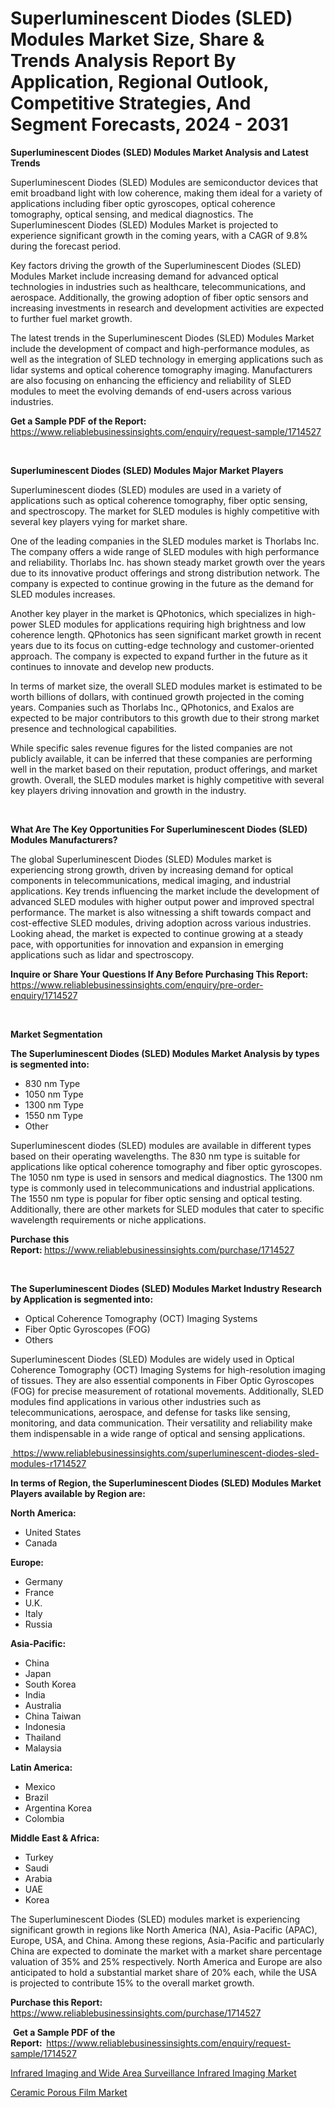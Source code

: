 <p><h1>Superluminescent Diodes (SLED) Modules Market Size, Share & Trends Analysis Report By Application, Regional Outlook, Competitive Strategies, And Segment Forecasts, 2024 - 2031</h1></p><p><strong>Superluminescent Diodes (SLED) Modules Market Analysis and Latest Trends</strong></p>
<p><p>Superluminescent Diodes (SLED) Modules are semiconductor devices that emit broadband light with low coherence, making them ideal for a variety of applications including fiber optic gyroscopes, optical coherence tomography, optical sensing, and medical diagnostics. The Superluminescent Diodes (SLED) Modules Market is projected to experience significant growth in the coming years, with a CAGR of 9.8% during the forecast period.</p><p>Key factors driving the growth of the Superluminescent Diodes (SLED) Modules Market include increasing demand for advanced optical technologies in industries such as healthcare, telecommunications, and aerospace. Additionally, the growing adoption of fiber optic sensors and increasing investments in research and development activities are expected to further fuel market growth.</p><p>The latest trends in the Superluminescent Diodes (SLED) Modules Market include the development of compact and high-performance modules, as well as the integration of SLED technology in emerging applications such as lidar systems and optical coherence tomography imaging. Manufacturers are also focusing on enhancing the efficiency and reliability of SLED modules to meet the evolving demands of end-users across various industries.</p></p>
<p><strong>Get a Sample PDF of the Report:&nbsp;</strong> <a href="https://www.reliablebusinessinsights.com/enquiry/request-sample/1714527">https://www.reliablebusinessinsights.com/enquiry/request-sample/1714527</a></p>
<p>&nbsp;</p>
<p><strong>Superluminescent Diodes (SLED) Modules Major Market Players</strong></p>
<p><p>Superluminescent diodes (SLED) modules are used in a variety of applications such as optical coherence tomography, fiber optic sensing, and spectroscopy. The market for SLED modules is highly competitive with several key players vying for market share.</p><p>One of the leading companies in the SLED modules market is Thorlabs Inc. The company offers a wide range of SLED modules with high performance and reliability. Thorlabs Inc. has shown steady market growth over the years due to its innovative product offerings and strong distribution network. The company is expected to continue growing in the future as the demand for SLED modules increases.</p><p>Another key player in the market is QPhotonics, which specializes in high-power SLED modules for applications requiring high brightness and low coherence length. QPhotonics has seen significant market growth in recent years due to its focus on cutting-edge technology and customer-oriented approach. The company is expected to expand further in the future as it continues to innovate and develop new products.</p><p>In terms of market size, the overall SLED modules market is estimated to be worth billions of dollars, with continued growth projected in the coming years. Companies such as Thorlabs Inc., QPhotonics, and Exalos are expected to be major contributors to this growth due to their strong market presence and technological capabilities.</p><p>While specific sales revenue figures for the listed companies are not publicly available, it can be inferred that these companies are performing well in the market based on their reputation, product offerings, and market growth. Overall, the SLED modules market is highly competitive with several key players driving innovation and growth in the industry.</p></p>
<p>&nbsp;</p>
<p><strong>What Are The Key Opportunities For Superluminescent Diodes (SLED) Modules Manufacturers?</strong></p>
<p><p>The global Superluminescent Diodes (SLED) Modules market is experiencing strong growth, driven by increasing demand for optical components in telecommunications, medical imaging, and industrial applications. Key trends influencing the market include the development of advanced SLED modules with higher output power and improved spectral performance. The market is also witnessing a shift towards compact and cost-effective SLED modules, driving adoption across various industries. Looking ahead, the market is expected to continue growing at a steady pace, with opportunities for innovation and expansion in emerging applications such as lidar and spectroscopy.</p></p>
<p><strong>Inquire or Share Your Questions If Any Before Purchasing This Report:</strong> <a href="https://www.reliablebusinessinsights.com/enquiry/pre-order-enquiry/1714527">https://www.reliablebusinessinsights.com/enquiry/pre-order-enquiry/1714527</a></p>
<p>&nbsp;</p>
<p><strong>Market Segmentation</strong></p>
<p><strong>The Superluminescent Diodes (SLED) Modules Market Analysis by types is segmented into:</strong></p>
<p><ul><li>830 nm Type</li><li>1050 nm Type</li><li>1300 nm Type</li><li>1550 nm Type</li><li>Other</li></ul></p>
<p><p>Superluminescent diodes (SLED) modules are available in different types based on their operating wavelengths. The 830 nm type is suitable for applications like optical coherence tomography and fiber optic gyroscopes. The 1050 nm type is used in sensors and medical diagnostics. The 1300 nm type is commonly used in telecommunications and industrial applications. The 1550 nm type is popular for fiber optic sensing and optical testing. Additionally, there are other markets for SLED modules that cater to specific wavelength requirements or niche applications.</p></p>
<p><strong>Purchase this Report:&nbsp;</strong><a href="https://www.reliablebusinessinsights.com/purchase/1714527">https://www.reliablebusinessinsights.com/purchase/1714527</a></p>
<p>&nbsp;</p>
<p><strong>The Superluminescent Diodes (SLED) Modules Market Industry Research by Application is segmented into:</strong></p>
<p><ul><li>Optical Coherence Tomography (OCT) Imaging Systems</li><li>Fiber Optic Gyroscopes (FOG)</li><li>Others</li></ul></p>
<p><p>Superluminescent Diodes (SLED) Modules are widely used in Optical Coherence Tomography (OCT) Imaging Systems for high-resolution imaging of tissues. They are also essential components in Fiber Optic Gyroscopes (FOG) for precise measurement of rotational movements. Additionally, SLED modules find applications in various other industries such as telecommunications, aerospace, and defense for tasks like sensing, monitoring, and data communication. Their versatility and reliability make them indispensable in a wide range of optical and sensing applications.</p></p>
<p><a href="https://www.reliablebusinessinsights.com/superluminescent-diodes-sled-modules-r1714527">&nbsp;https://www.reliablebusinessinsights.com/superluminescent-diodes-sled-modules-r1714527</a></p>
<p><strong>In terms of Region, the Superluminescent Diodes (SLED) Modules Market Players available by Region are:</strong></p>
<p>
    <p> <strong> North America: </strong>
        <ul>
            <li>United States</li>
            <li>Canada</li>
        </ul>
        </p> 
    <p> <strong> Europe: </strong>
        <ul>
            <li>Germany</li>
            <li>France</li>
            <li>U.K.</li>
            <li>Italy</li>
            <li>Russia</li>
        </ul>
        </p> 
    <p> <strong> Asia-Pacific: </strong>
        <ul>
            <li>China</li>
            <li>Japan</li>
            <li>South Korea</li>
            <li>India</li>
            <li>Australia</li>
            <li>China Taiwan</li>
            <li>Indonesia</li>
            <li>Thailand</li>
            <li>Malaysia</li>
        </ul>
        </p> 
    <p> <strong> Latin America: </strong>
        <ul>
            <li>Mexico</li>
            <li>Brazil</li>
            <li>Argentina Korea</li>
            <li>Colombia</li>
        </ul>
        </p> 
    <p> <strong> Middle East & Africa: </strong>
        <ul>
            <li>Turkey</li>
            <li>Saudi</li>
            <li>Arabia</li>
            <li>UAE</li>
            <li>Korea</li>
        </ul>
    </p>
    </p>
<p><p>The Superluminescent Diodes (SLED) modules market is experiencing significant growth in regions like North America (NA), Asia-Pacific (APAC), Europe, USA, and China. Among these regions, Asia-Pacific and particularly China are expected to dominate the market with a market share percentage valuation of 35% and 25% respectively. North America and Europe are also anticipated to hold a substantial market share of 20% each, while the USA is projected to contribute 15% to the overall market growth.</p></p>
<p><strong>Purchase this Report: </strong><a href="https://www.reliablebusinessinsights.com/purchase/1714527">https://www.reliablebusinessinsights.com/purchase/1714527</a></p>
<p>&nbsp;<strong>Get a Sample PDF of the Report:&nbsp;&nbsp;</strong><a href="https://www.reliablebusinessinsights.com/enquiry/request-sample/1714527">https://www.reliablebusinessinsights.com/enquiry/request-sample/1714527</a></p>
<p><strong></strong></p>
<p><p><a href="https://github.com/RichRobinson5/Market-Research-Report-List-5/blob/main/infrared-imaging-and-wide-area-surveillance-infrared-imaging-market.md">Infrared Imaging and Wide Area Surveillance Infrared Imaging Market</a></p><p><a href="https://view.publitas.com/reportprime-1/global-ceramic-porous-film-market-sector-types-applications-market-player-strategies-regional-growth-insights-and-future-projections-2024-2031/">Ceramic Porous Film Market</a></p></p>